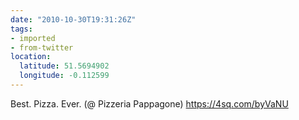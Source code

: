 ```yaml
---
date: "2010-10-30T19:31:26Z"
tags:
- imported
- from-twitter
location:
  latitude: 51.5694902
  longitude: -0.112599
---
```

Best. Pizza. Ever. \(@ Pizzeria Pappagone) https://4sq.com/byVaNU
